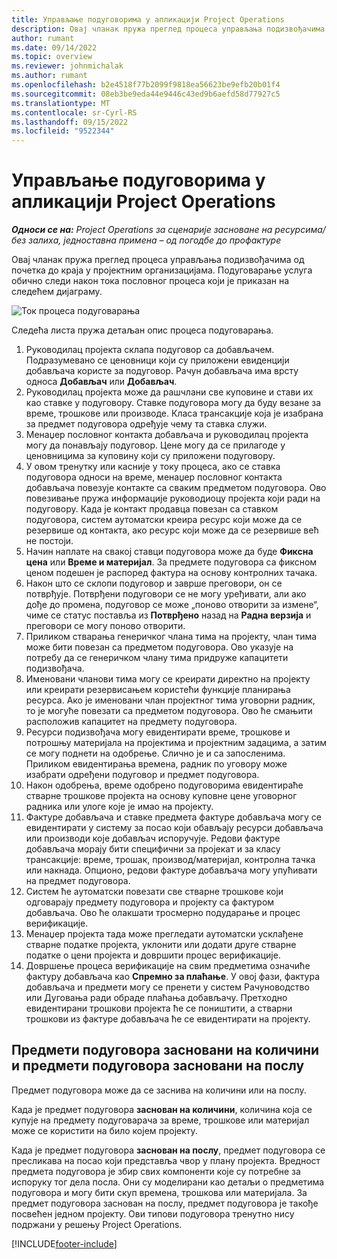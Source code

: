 ```yaml
---
title: Управљање подуговорима у апликацији Project Operations
description: Овај чланак пружа преглед процеса управљања подизвођачима од почетка до краја обично у пројектним организацијама.
author: rumant
ms.date: 09/14/2022
ms.topic: overview
ms.reviewer: johnmichalak
ms.author: rumant
ms.openlocfilehash: b2e4518f77b2099f9818ea56623be9efb20b01f4
ms.sourcegitcommit: 08eb3be9eda44e9446c43ed9b6aefd58d77927c5
ms.translationtype: MT
ms.contentlocale: sr-Cyrl-RS
ms.lasthandoff: 09/15/2022
ms.locfileid: "9522344"
---
```

# <a name="subcontract-management-in-project-operations"></a>Управљање подуговорима у апликацији Project Operations


_**Односи се на:** Project Operations за сценарије засноване на ресурсима/без залиха, једноставна примена – од погодбе до профактуре_

Овај чланак пружа преглед процеса управљања подизвођачима од почетка до краја у пројектним организацијама. Подуговарање услуга обично следи након тока пословног процеса који је приказан на следећем дијаграму.

![Ток процеса подуговарања](../media/SubcontractingProcessFlow.png)

Следећа листа пружа детаљан опис процеса подуговарања.

1. Руководилац пројекта склапа подуговор са добављачем. Подразумевано се ценовници који су приложени евиденцији добављача користе за подуговор. Рачун добављача има врсту односа **Добављач** или **Добављач**.
2. Руководилац пројекта може да рашчлани све куповине и стави их као ставке у подуговору. Ставке подуговора могу да буду везане за време, трошкове или производе. Класа трансакције која је изабрана за предмет подуговора одређује чему та ставка служи.
3. Менаџер пословног контакта добављача и руководилац пројекта могу да понављају подуговор. Цене могу да се прилагоде у ценовницима за куповину који су приложени подуговору.
4. У овом тренутку или касније у току процеса, ако се ставка подуговора односи на време, менаџер пословног контакта добављача повезује контакте са сваким предметом подуговора. Ово повезивање пружа информације руководиоцу пројекта који ради на подуговору. Када је контакт продавца повезан са ставком подуговора, систем аутоматски креира ресурс који може да се резервише од контакта, ако ресурс који може да се резервише већ не постоји.
5. Начин наплате на свакој ставци подуговора може да буде **Фиксна цена** или **Време и материјал**. За предмете подуговора са фиксном ценом подешен је распоред фактура на основу контролних тачака.
6.  Након што се склопи подуговор и заврше преговори, он се потврђује. Потврђени подуговори се не могу уређивати, али ако дође до промена, подуговор се може „поново отворити за измене“, чиме се статус поставља из **Потврђено** назад на **Радна верзија** и преговори се могу поново отворити. 
7.  Приликом стварања генеричког члана тима на пројекту, члан тима може бити повезан са предметом подуговора. Ово указује на потребу да се генеричком члану тима придруже капацитети подизвођача.
8.  Именовани чланови тима могу се креирати директно на пројекту или креирати резервисањем користећи функције планирања ресурса. Ако је именовани члан пројектног тима уговорни радник, то је могуће повезати са предметом подуговора. Ово ће смањити расположив капацитет на предмету подуговора.
9.  Ресурси подизвођача могу евидентирати време, трошкове и потрошњу материјала на пројектима и пројектним задацима, а затим се могу поднети на одобрење. Слично је и са запосленима. Приликом евидентирања времена, радник по уговору може изабрати одређени подуговор и предмет подуговора.
10. Након одобрења, време одобрено подуговорима евидентираће стварне трошкове пројекта на основу куповне цене уговорног радника или улоге које је имао на пројекту.
11. Фактуре добављача и ставке предмета фактуре добављача могу се евидентирати у систему за посао који обављају ресурси добављача или производи које добављач испоручује. Редови фактуре добављача морају бити специфични за пројекат и за класу трансакције: време, трошак, производ/материјал, контролна тачка или накнада. Опционо, редови фактуре добављача могу упућивати на предмет подуговора.
12. Систем ће аутоматски повезати све стварне трошкове који одговарају предмету подуговора и пројекту са фактуром добављача. Ово ће олакшати тросмерно подударање и процес верификације.
13. Менаџер пројекта тада може прегледати аутоматски усклађене стварне податке пројекта, уклонити или додати друге стварне податке о цени пројекта и довршити процес верификације.
14. Довршење процеса верификације на свим предметима означиће фактуру добављача као **Спремно за плаћање**. У овој фази, фактура добављача и предмети могу се пренети у систем Рачуноводство или Дуговања ради обраде плаћања добављачу. Претходно евидентирани трошкови пројекта ће се поништити, а стварни трошкови из фактуре добављача ће се евидентирати на пројекту.

## <a name="quantity-based-subcontract-lines-and-work-based-subcontract-lines"></a>Предмети подуговора засновани на количини и предмети подуговора засновани на послу

Предмет подуговора може да се заснива на количини или на послу. 

Када је предмет подуговора **заснован на количини**, количина која се купује на предмету подуговарача за време, трошкове или материјал може се користити на било којем пројекту.

Када је предмет подуговора **заснован на послу**, предмет подуговора се пресликава на посао који представља чвор у плану пројекта. Вредност предмета подуговора је збир свих компоненти које су потребне за испоруку тог дела посла. Они су моделирани као детаљи о предметима подуговора и могу бити скуп времена, трошкова или материјала. За предмет подуговора заснован на послу, предмет подуговора је такође посвећен једном пројекту. Ови типови подуговора тренутно нису подржани у решењу Project Operations.

[!INCLUDE[footer-include](../../includes/footer-banner.md)]

